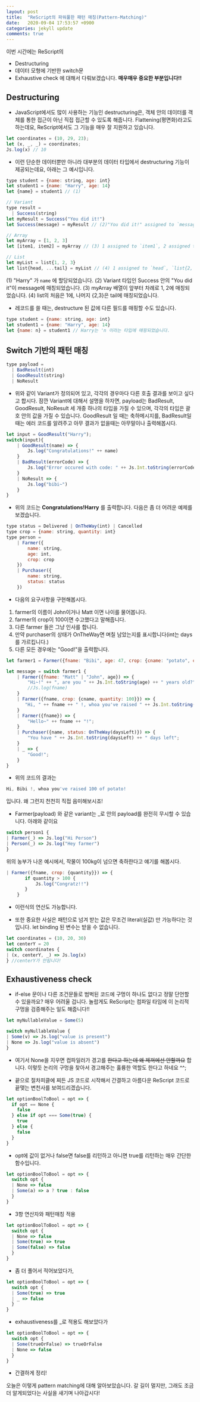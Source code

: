 ```yaml
---
layout: post
title:  "ReScript의 파워풀한 패턴 매칭(Pattern-Matching)"
date:   2020-09-04 17:53:57 +0900
categories: jekyll update
comments: true
---
```


이번 시간에는 ReScript의
- Destructuring
- 데이터 모형에 기반한 switch문
- Exhaustive check 
에 대해서 다뤄보겠습니다. **매우매우 중요한 부분입니다!!**

## Destructuring
- JavaScript에서도 많이 사용하는 기능인 destructuring은, 객체 안의 데이터를 객체를 통한 접근이 아닌 직접 접근할 수 있도록 해줍니다. Flattening(평면화)라고도 하는데요, ReScript에서도 그 기능을 매우 잘 지원하고 있습니다.

```javascript
let coordinates = (10, 29, 23);
let (x, _, _) = coordinates;
Js.log(x) // 10
```
- 이런 단순한 데이터뿐만 아니라 대부분의 데이터 타입에서 destructuring 기능이 제공되는데요, 아래는 그 예시입니다.
```javascript
type student = {name: string, age: int}
let student1 = {name: "Harry", age: 14}
let {name} = student1 // (1) 

// Variant
type result =
  | Success(string)
let myResult = Success("You did it!")
let Success(message) = myResult // (2)"You did it!" assigned to `message`

// Array
let myArray = [1, 2, 3]
let [item1, item2] = myArray // (3) 1 assigned to `item1`, 2 assigned to `item2`

// List
let myList = list{1, 2, 3}
let list{head, ...tail} = myList // (4) 1 assigned to `head`, `list{2, 3}` assigned to tail
```
(1) "Harry" 가 `name` 에 할당되었습니다.
(2) Variant 타입인 Success 안의 "You did it"이 message에 매칭되었습니다.
(3) myArray 배열이 앞부터 차례로 1, 2에 매칭되었습니다. 
(4) list의 처음은 1에, 나머지 {2,3}은 tail에 매칭되었습니다.

- 레코드를 쓸 때는, destructure 된 값에 다른 필드를 매핑할 수도 있습니다.
```javascript
type student = {name: string, age: int}
let student1 = {name: "Harry", age: 14}
let {name: n} = student1 // Harry는 'n 이라는 타입에 매핑되었습니다.
```

## Switch 기반의 패턴 매칭
```javascript
type payload =
  | BadResult(int)
  | GoodResult(string)
  | NoResult
```
- 위와 같이 Variant가 정의되어 있고, 각각의 경우마다 다른 호출 결과를 보이고 싶다고 합시다. 잠깐 Variant에 대해서 설명을 하자면, payload는 BadResult, GoodResult, NoResult 세 개중 하나의 타입을 가질 수 있으며, 각각의 타입은 괄호 안의 값을 가질 수 있습니다. GoodResult 일 때는 축하메시지를, BadResult일때는 에러 코드를 알려주고 아무 결과가 없을때는 아무말이나 출력해봅시다. 


```javascript
let input = GoodResult("Harry");
switch(input){
    | GoodResult(name) => {
        Js.log("Congratulations!" ++ name)
    }
    | BadResult(errorCode) => {
        Js.log("Error occured with code: " ++ Js.Int.toString(errorCode))
    }
    | NoResult => {
        Js.log("bibi~")
    }
}
```
- 위의 코드는 **Congratulations!Harry** 를 출력합니다. 다음은 좀 더 어려운 예제를 보겠습니다.

```javascript
type status = Delivered | OnTheWay(int) | Cancelled
type crop = {name: string, quantity: int}
type person = 
    | Farmer({
        name: string,
        age: int,
        crop: crop
    })
    | Purchaser({
        name: string,
        status: status
    })
```
- 다음의 요구사항을 구현해봅시다. 
1. farmer의 이름이 John이거나 Matt 이면 나이를 물어봅니다. 
2. farmer의 crop이 100이면 수고했다고 말해줍니다.
3. 다른 farmer 들은 그냥 인사를 합니다.
4. 만약 purchaser의 상태가 OnTheWay면 며칠 남았는지를 표시합니다(int는 days를 가르킵니다.)
5. 다른 모든 경우에는 "Good!"을 출력합니다.

```javascript
let farmer1 = Farmer({fname: "Bibi", age: 47, crop: {cname: "potato", quantity: 100}});

let message = switch farmer1 {
    | Farmer({fname: "Matt" | "John", age}) => {
        "Hi~!" ++ ", are you " ++ Js.Int.toString(age) ++ " years old?";
        //Js.log(fname)
    }
    | Farmer({fname, crop: {cname, quantity: 100}}) => {
       "Hi, " ++ fname ++ " !, whoa you've raised " ++ Js.Int.toString(quantity) ++ " of "++ cname ++ "!"
    }
    | Farmer({fname}) => {
        "Hello~" ++ fname ++ "!";
    }
    | Purchaser({name, status: OnTheWay(daysLeft)}) => {
        "You have " ++ Js.Int.toString(daysLeft) ++ " days left";
    }
    | _ => {
        "Good!";
    }
}
```

- 위의 코드의 결과는 
```javascript
Hi, Bibi !, whoa you've raised 100 of potato!
```
입니다. 왜 그런지 천천히 직접 음미해보시죠!

- Farmer(payload) 와 같은 variant는 _로 안의 payload를 완전히 무시할 수 있습니다. 아래와 같이요
```javascript
switch person1 {
| Farmer(_) => Js.log("Hi Person")
| Person(_) => Js.log("Hey farmer")
}
```

위의 농부가 나온 예시에서, 작물이 100kg이 넘으면 축하한다고 얘기를 해봅시다.

```javascript
| Farmer({fname, crop: {quantity}}) => {
       if quantity > 100 {
           Js.log("Congratz!!")
       }
    }
```
- 이런식의 연산도 가능합니다.

- 또한 중요한 사실은 패턴으로 넘겨 받는 값은 무조건 literal(실값) 만 가능하다는 것입니다. let binding 된 변수는 받을 수 없습니다.
```javascript
let coordinates = (10, 20, 30)
let centerY = 20
switch coordinates {
| (x, centerY, _) => Js.log(x)
} //centerY가 안됩니다!
```

## Exhaustiveness check
- if-else 문이나 다른 조건문들로 범벅된 코드에 구멍이 하나도 없다고 정말 단언할 수 있을까요? 매우 어려울 겁니다. 놀랍게도 ReScript는 컴파일 타임에 이 논리적 구멍을 검증해주는 일도 해줍니다!!

```javascript
let myNullableValue = Some(5)

switch myNullableValue {
| Some(v) => Js.log("value is present")
| None => Js.log("value is absent")
}
```
- 여기서 None을 지우면 컴파일러가 경고를 ~~한다고 하는데 왜 제꺼에선 안할까요~~ 합니다. 이렇듯 논리의 구멍을 찾아서 경고해주는 훌륭한 역할도 한다고 하네요 ^^;

- 끝으로 절차피클에 찌든 JS 코드로 시작해서 간결하고 아름다운 ReScript 코드로 끝맺는 변천사를 보여드리겠습니다. 

```javascript
let optionBoolToBool = opt => {
  if opt == None {
    false
  } else if opt === Some(true) {
    true
  } else {
    false
  }
}
```
- opt에 값이 없거나 false면 false를 리턴하고 아니면 true를 리턴하는 매우 간단한 함수입니다.

```javascript
let optionBoolToBool = opt => {
  switch opt {
  | None => false
  | Some(a) => a ? true : false
  }
}
```
- 3항 연산자와 패턴매칭 적용

```javascript
let optionBoolToBool = opt => {
  switch opt {
  | None => false
  | Some(true) => true
  | Some(false) => false
  }
}
```
- 좀 더 풀어서 적어보았다가,

```javascript
let optionBoolToBool = opt => {
  switch opt {
  | Some(true) => true
  | _ => false
  }
}
```
- exhaustiveness를 _로 적용도 해보았다가

```javascript
let optionBoolToBool = opt => {
  switch opt {
  | Some(trueOrFalse) => trueOrFalse
  | None => false
  }
}
```
- 간결하게 정리!

오늘은 이렇게 pattern matching에 대해 알아보았습니다. 갈 길이 멀지만, 그래도 조금 더 알게되었다는 사실을 새기며 나아갑시다!